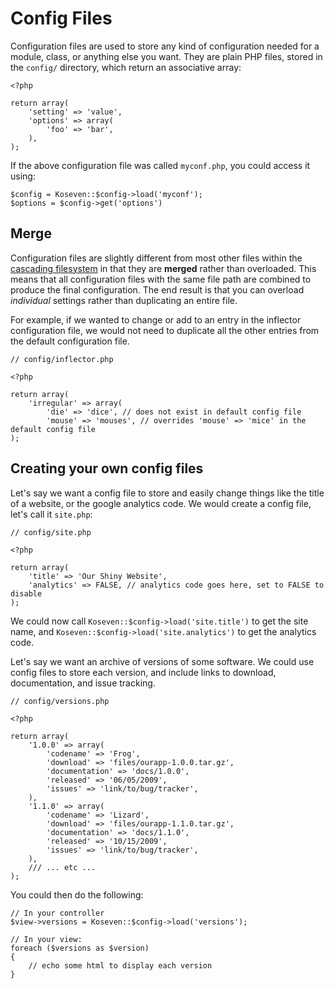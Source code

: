# Config Files

Configuration files are used to store any kind of configuration needed for a module, class, or anything else you want.  They are plain PHP files, stored in the `config/` directory, which return an associative array:

    <?php

    return array(
        'setting' => 'value',
        'options' => array(
            'foo' => 'bar',
        ),
    );

If the above configuration file was called `myconf.php`, you could access it using:

    $config = Koseven::$config->load('myconf');
    $options = $config->get('options')

## Merge

Configuration files are slightly different from most other files within the [cascading filesystem](files) in that they are **merged** rather than overloaded. This means that all configuration files with the same file path are combined to produce the final configuration. The end result is that you can overload *individual* settings rather than duplicating an entire file.

For example, if we wanted to change or add to an entry in the inflector configuration file, we would not need to duplicate all the other entries from the default configuration file.

    // config/inflector.php

    <?php

    return array(
        'irregular' => array(
            'die' => 'dice', // does not exist in default config file
            'mouse' => 'mouses', // overrides 'mouse' => 'mice' in the default config file
    );


## Creating your own config files

Let's say we want a config file to store and easily change things like the title of a website, or the google analytics code.  We would create a config file, let's call it `site.php`:

    // config/site.php

    <?php

    return array(
        'title' => 'Our Shiny Website',
        'analytics' => FALSE, // analytics code goes here, set to FALSE to disable
    );

We could now call `Koseven::$config->load('site.title')` to get the site name, and `Koseven::$config->load('site.analytics')` to get the analytics code.

Let's say we want an archive of versions of some software.  We could use config files to store each version, and include links to download, documentation, and issue tracking.

	// config/versions.php

	<?php
	
    return array(
		'1.0.0' => array(
			'codename' => 'Frog',
			'download' => 'files/ourapp-1.0.0.tar.gz',
			'documentation' => 'docs/1.0.0',
			'released' => '06/05/2009',
			'issues' => 'link/to/bug/tracker',
		),
		'1.1.0' => array(
			'codename' => 'Lizard',
			'download' => 'files/ourapp-1.1.0.tar.gz',
			'documentation' => 'docs/1.1.0',
			'released' => '10/15/2009',
			'issues' => 'link/to/bug/tracker',
		),
		/// ... etc ...
	);

You could then do the following:

	// In your controller
	$view->versions = Koseven::$config->load('versions');
	
	// In your view:
	foreach ($versions as $version)
	{
		// echo some html to display each version
	}
